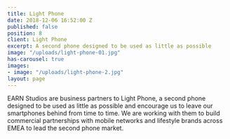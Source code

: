 ```yaml
---
title: Light Phone
date: 2018-12-06 16:52:00 Z
published: false
position: 8
client: Light Phone
excerpt: A second phone designed to be used as little as possible
image: "/uploads/light-phone-01.jpg"
has-carousel: true
images:
- image: "/uploads/light-phone-2.jpg"
layout: page
---
```


EARN Studios are business partners to Light Phone, a second phone designed to be used as little as possible and encourage us to leave our smartphones behind from time to time. We are working with them to build commercial partnerships with mobile networks and lifestyle brands across EMEA to lead the second phone market.